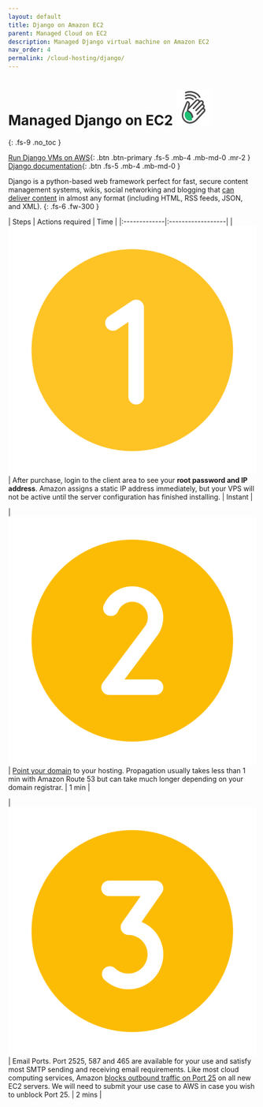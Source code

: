 ```yaml
---
layout: default
title: Django on Amazon EC2
parent: Managed Cloud on EC2
description: Managed Django virtual machine on Amazon EC2
nav_order: 4
permalink: /cloud-hosting/django/
---
```


# Managed Django on EC2 ![](/assets/wave.svg)
{: .fs-9 .no_toc }

[Run Django VMs on AWS](https://cloud.hostjane.com/vps/?appType=0&app=2){: .btn .btn-primary .fs-5 .mb-4 .mb-md-0 .mr-2 } [Django documentation](https://docs.djangoproject.com/){: .btn .fs-5 .mb-4 .mb-md-0 }

Django is a python-based web framework perfect for fast, secure content management systems, wikis, social networking and blogging that [can deliver content](https://developer.mozilla.org/en-US/docs/Learn/Server-side/Django/Introduction) in almost any format (including HTML, RSS feeds, JSON, and XML).
{: .fs-6 .fw-300 }

| Steps       | Actions required    | Time |
|:-------------|:------------------|
|   ![](/assets/one.svg)          | After purchase, login to the client area to see your **root password and IP address**. Amazon assigns a static IP address immediately, but your VPS will not be active until the server configuration has finished installing. | Instant |

| ![](/assets/two.svg)  | [Point your domain](/point-your-domain/) to your hosting. Propagation usually takes less than 1 min with Amazon Route 53 but can take much longer depending on your domain registrar.  | 1 min |

| ![](/assets/three.svg)  | Email Ports. Port 2525, 587 and 465 are available for your use and satisfy most SMTP sending and receiving email requirements. Like most cloud computing services, Amazon [blocks outbound traffic on Port 25](https://docs.aws.amazon.com/AWSEC2/latest/UserGuide/ec2-resource-limits.html#port-25-throttle) on all new EC2 servers. We will need to submit your use case to AWS in case you wish to unblock Port 25. | 2 mins |